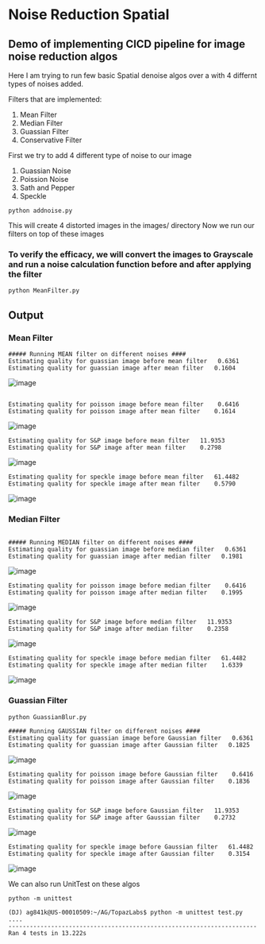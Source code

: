 # Noise Reduction Spatial
## Demo of implementing CICD pipeline for image noise reduction algos

Here I am trying to run few basic Spatial denoise algos over a with 4 differnt types of noises added.

Filters that are implemented:
1. Mean Filter
2. Median Filter
3. Guassian Filter
4. Conservative Filter

First we try to add 4 different type of noise to our image

1. Guassian Noise
2. Poission Noise
3. Sath and Pepper
4. Speckle

``` 
python addnoise.py 

```
This will create 4 distorted images in the images/ directory
Now we run our filters on top of these images

### To verify the efficacy, we will convert the images to Grayscale and run a noise calculation function before and after applying the filter

```
python MeanFilter.py 

```

## Output

### Mean Filter
```
##### Running MEAN filter on different noises ####
Estimating quality for guassian image before mean filter   0.6361
Estimating quality for guassian image after mean filter   0.1604

```
![image](https://user-images.githubusercontent.com/19201225/129359257-8ce6e98a-b8c9-4574-a6e7-0f4b87ecd63d.png)

```

Estimating quality for poisson image before mean filter    0.6416
Estimating quality for poisson image after mean filter    0.1614

```
![image](https://user-images.githubusercontent.com/19201225/129359298-805a7c58-46bd-4958-b550-2a5715add269.png)

```
Estimating quality for S&P image before mean filter   11.9353
Estimating quality for S&P image after mean filter    0.2798
```
![image](https://user-images.githubusercontent.com/19201225/129359320-4cbadc45-a26d-4576-9cec-27d2a9bfc505.png)

```
Estimating quality for speckle image before mean filter   61.4482
Estimating quality for speckle image after mean filter    0.5790
```
![image](https://user-images.githubusercontent.com/19201225/129359381-29cb4b8d-b962-499a-995a-08548d580d8f.png)


### Median Filter

```

##### Running MEDIAN filter on different noises ####
Estimating quality for guassian image before median filter   0.6361
Estimating quality for guassian image after median filter   0.1981

```
![image](https://user-images.githubusercontent.com/19201225/129360259-12e6a5f0-9e13-46aa-af00-695bec5cc6d7.png)

```
Estimating quality for poisson image before median filter    0.6416
Estimating quality for poisson image after median filter    0.1995
```

![image](https://user-images.githubusercontent.com/19201225/129360329-d54acfc4-38a2-4f66-b967-802ebe7b10d6.png)

```
Estimating quality for S&P image before median filter   11.9353
Estimating quality for S&P image after median filter    0.2358
```
![image](https://user-images.githubusercontent.com/19201225/129360392-a00f03b7-a6e1-415d-9712-5562490059bb.png)

```
Estimating quality for speckle image before median filter   61.4482
Estimating quality for speckle image after median filter    1.6339

```
![image](https://user-images.githubusercontent.com/19201225/129360465-34557a80-dd44-40a2-b455-c67593cef33f.png)

### Guassian Filter

```
python GuassianBlur.py

##### Running GAUSSIAN filter on different noises ####
Estimating quality for guassian image before Gaussian filter   0.6361
Estimating quality for guassian image after Gaussian filter   0.1825
```
![image](https://user-images.githubusercontent.com/19201225/129360835-55a0044f-dbd9-4b64-8a1c-f03db6716e3e.png)


```
Estimating quality for poisson image before Gaussian filter    0.6416
Estimating quality for poisson image after Gaussian filter    0.1836
```
![image](https://user-images.githubusercontent.com/19201225/129360901-6581c648-a318-4227-8e57-800594ed7ad1.png)


```
Estimating quality for S&P image before Gaussian filter   11.9353
Estimating quality for S&P image after Gaussian filter    0.2732
```
![image](https://user-images.githubusercontent.com/19201225/129360925-bb76629c-d5ea-4660-b4b7-3ba839c33792.png)

```
Estimating quality for speckle image before Gaussian filter   61.4482
Estimating quality for speckle image after Gaussian filter    0.3154

```
![image](https://user-images.githubusercontent.com/19201225/129360982-ffa79db8-fc8e-4cb0-8d64-fa8bf12123f4.png)

We can also run UnitTest on these algos

```
python -m unittest

(DJ) ag841k@US-00010509:~/AG/TopazLabs$ python -m unittest test.py
....
----------------------------------------------------------------------
Ran 4 tests in 13.222s

```

